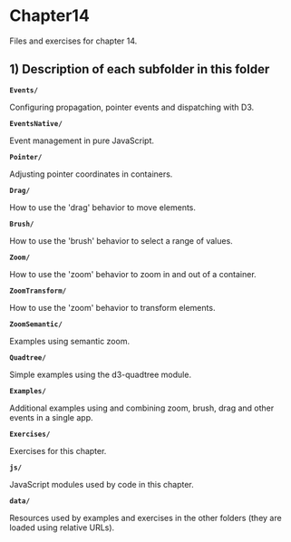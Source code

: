 # Chapter14

Files and exercises for chapter 14.

## 1) Description of each subfolder in this folder

__`Events/`__

Configuring propagation, pointer events and dispatching with D3.

__`EventsNative/`__

Event management in pure JavaScript.

__`Pointer/`__

Adjusting pointer coordinates in containers.

__`Drag/`__

How to use the 'drag' behavior to move elements.

__`Brush/`__

How to use the 'brush' behavior to select a range of values.

__`Zoom/`__

How to use the 'zoom' behavior to zoom in and out of a container.

__`ZoomTransform/`__

How to use the 'zoom' behavior to transform elements.

__`ZoomSemantic/`__

Examples using semantic zoom.

__`Quadtree/`__

Simple examples using the d3-quadtree module.

__`Examples/`__

Additional examples using and combining zoom, brush, drag and other events in a single app.

__`Exercises/`__

Exercises for this chapter.

__`js/`__

JavaScript modules used by code in this chapter.

__`data/`__

Resources used by examples and exercises in the other folders (they are loaded using relative URLs).


